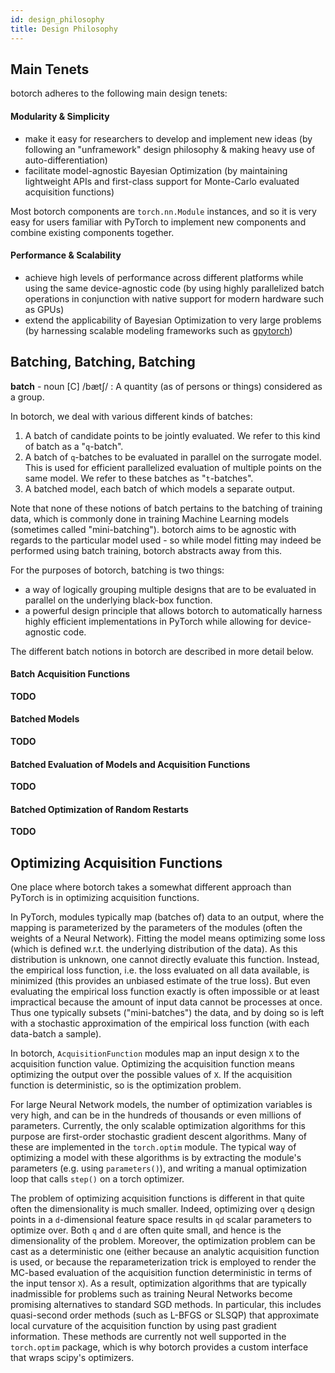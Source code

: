 ```yaml
---
id: design_philosophy
title: Design Philosophy
---
```


## Main Tenets

botorch adheres to the following main design tenets:

#### Modularity & Simplicity
- make it easy for researchers to develop and implement new ideas (by following
  an "unframework" design philosophy & making heavy use of auto-differentiation)
- facilitate model-agnostic Bayesian Optimization (by maintaining lightweight
  APIs and first-class support for Monte-Carlo evaluated acquisition functions)

Most botorch components are `torch.nn.Module` instances, and so it is very easy
for users familiar with PyTorch to implement new components and combine existing
components together.

#### Performance & Scalability
- achieve high levels of performance across different platforms while using the
  same device-agnostic code (by using highly parallelized batch operations in
  conjunction with native support for modern hardware such as GPUs)
- extend the applicability of Bayesian Optimization to very large problems (by
  harnessing scalable modeling frameworks such as [gpytorch](https://gpytorch.ai/))


## Batching, Batching, Batching

**batch** - noun [C] /bætʃ/ : A quantity (as of persons or things) considered as a group.

In botorch, we deal with various different kinds of batches:

1. A batch of candidate points to be jointly evaluated. We refer to this kind of
   batch as a "`q`-batch".
2. A batch of `q`-batches to be evaluated in parallel on the surrogate model.
   This is used for efficient parallelized evaluation of multiple points on
   the same model. We refer to these batches as "`t`-batches".
3. A batched model, each batch of which models a separate output.

Note that none of these notions of batch pertains to the batching of training
data, which is commonly done in training Machine Learning models (sometimes
called "mini-batching"). botorch aims to be agnostic with regards to the
particular model used - so while model fitting may indeed be performed using
batch training, botorch abstracts away from this.

For the purposes of botorch, batching is two things:
- a way of logically grouping multiple designs that are to be evaluated in
  parallel on the underlying black-box function.
- a powerful design principle that allows botorch to automatically harness
  highly efficient implementations in PyTorch while allowing for device-agnostic
  code.


The different batch notions in botorch are described in more detail below.

#### Batch Acquisition Functions
**TODO**

#### Batched Models
**TODO**

#### Batched Evaluation of Models and Acquisition Functions
**TODO**

#### Batched Optimization of Random Restarts
**TODO**



## Optimizing Acquisition Functions

One place where botorch takes a somewhat different approach than PyTorch is in
optimizing acquisition functions.

In PyTorch, modules typically map (batches of) data to an output, where the
mapping is parameterized by the parameters of the modules (often the weights
of a Neural Network). Fitting the model means optimizing some loss (which is
defined w.r.t. the underlying distribution of the data). As this distribution
is unknown, one cannot directly evaluate this function. Instead, the empirical
loss function, i.e. the loss evaluated on all data available, is minimized
(this provides an unbiased estimate of the true loss). But even evaluating the
empirical loss function exactly is often impossible or at least impractical
because the amount of input data cannot be processes at once. Thus one typically
subsets ("mini-batches") the data, and by doing so is left with a stochastic
approximation of the empirical loss function (with each data-batch a sample).

In botorch, `AcquisitionFunction` modules map an input design `X` to the
acquisition function value. Optimizing the acquisition function means optimizing
the output over the possible values of `X`. If the acquisition function is
deterministic, so is the optimization problem.

For large Neural Network models, the number of optimization variables is very
high, and can be in the hundreds of thousands or even millions of parameters.
Currently, the only scalable optimization algorithms for this purpose are
first-order stochastic gradient descent algorithms. Many of these are
implemented in the `torch.optim` module. The typical way of optimizing a model
with these algorithms is by extracting the module's parameters (e.g. using
`parameters()`), and writing a manual optimization loop that calls `step()` on
a torch optimizer.

The problem of optimizing acquisition functions is different in that quite often
the dimensionality is much smaller. Indeed, optimizing over `q` design points in
a `d`-dimensional feature space results in `qd` scalar parameters to optimize
over. Both `q` and `d` are often quite small, and hence is the dimensionality of
the problem. Moreover, the optimization problem can be cast as a deterministic
one (either because an analytic acquisition function is used, or because the
reparameterization trick is employed to render the MC-based evaluation of the
acquisition function deterministic in terms of the input tensor `X`). As a
result, optimization algorithms that are typically inadmissible for problems
such as training Neural Networks become promising alternatives to standard SGD
methods. In particular, this includes quasi-second order methods (such as
L-BFGS or SLSQP) that approximate local curvature of the acquisition function by
using past gradient information. These methods are currently not well supported
in the `torch.optim` package, which is why botorch provides a custom interface
that wraps scipy's optimizers.
